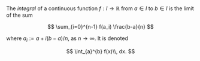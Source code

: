 The *integral* of a continuous function $f: I \to \mathbb{R}$ from $a \in I$ to 
$b \in I$ is the limit of the sum

$$
\sum_{i=0}^{n-1} f(a_i) \frac{b-a}{n}
$$

where $a_i := a + i (b - a) / n$, as $n \to \infty$. It is denoted 

$$
\int_{a}^{b} f(x)\\, dx.
$$
